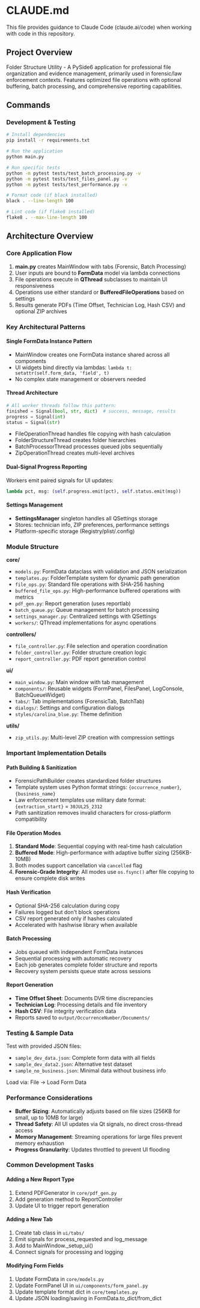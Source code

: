 # CLAUDE.md

This file provides guidance to Claude Code (claude.ai/code) when working with code in this repository.

## Project Overview

Folder Structure Utility - A PySide6 application for professional file organization and evidence management, primarily used in forensic/law enforcement contexts. Features optimized file operations with optional buffering, batch processing, and comprehensive reporting capabilities.

## Commands

### Development & Testing
```bash
# Install dependencies
pip install -r requirements.txt

# Run the application
python main.py

# Run specific tests
python -m pytest tests/test_batch_processing.py -v
python -m pytest tests/test_files_panel.py -v
python -m pytest tests/test_performance.py -v

# Format code (if black installed)
black . --line-length 100

# Lint code (if flake8 installed)
flake8 . --max-line-length 100
```

## Architecture Overview

### Core Application Flow
1. **main.py** creates MainWindow with tabs (Forensic, Batch Processing)
2. User inputs are bound to **FormData** model via lambda connections
3. File operations execute in **QThread** subclasses to maintain UI responsiveness
4. Operations use either standard or **BufferedFileOperations** based on settings
5. Results generate PDFs (Time Offset, Technician Log, Hash CSV) and optional ZIP archives

### Key Architectural Patterns

#### Single FormData Instance Pattern
- MainWindow creates one FormData instance shared across all components
- UI widgets bind directly via lambdas: `lambda t: setattr(self.form_data, 'field', t)`
- No complex state management or observers needed

#### Thread Architecture
```python
# All worker threads follow this pattern:
finished = Signal(bool, str, dict)  # success, message, results
progress = Signal(int)
status = Signal(str)
```
- FileOperationThread handles file copying with hash calculation
- FolderStructureThread creates folder hierarchies
- BatchProcessorThread processes queued jobs sequentially
- ZipOperationThread creates multi-level archives

#### Dual-Signal Progress Reporting
Workers emit paired signals for UI updates:
```python
lambda pct, msg: (self.progress.emit(pct), self.status.emit(msg))
```

#### Settings Management
- **SettingsManager** singleton handles all QSettings storage
- Stores: technician info, ZIP preferences, performance settings
- Platform-specific storage (Registry/plist/.config)

### Module Structure

**core/**
- `models.py`: FormData dataclass with validation and JSON serialization
- `templates.py`: FolderTemplate system for dynamic path generation
- `file_ops.py`: Standard file operations with SHA-256 hashing
- `buffered_file_ops.py`: High-performance buffered operations with metrics
- `pdf_gen.py`: Report generation (uses reportlab)
- `batch_queue.py`: Queue management for batch processing
- `settings_manager.py`: Centralized settings with QSettings
- `workers/`: QThread implementations for async operations

**controllers/**
- `file_controller.py`: File selection and operation coordination
- `folder_controller.py`: Folder structure creation logic
- `report_controller.py`: PDF report generation control

**ui/**
- `main_window.py`: Main window with tab management
- `components/`: Reusable widgets (FormPanel, FilesPanel, LogConsole, BatchQueueWidget)
- `tabs/`: Tab implementations (ForensicTab, BatchTab)
- `dialogs/`: Settings and configuration dialogs
- `styles/carolina_blue.py`: Theme definition

**utils/**
- `zip_utils.py`: Multi-level ZIP creation with compression settings

### Important Implementation Details

#### Path Building & Sanitization
- ForensicPathBuilder creates standardized folder structures
- Template system uses Python format strings: `{occurrence_number}`, `{business_name}`
- Law enforcement templates use military date format: `{extraction_start}` = `30JUL25_2312`
- Path sanitization removes invalid characters for cross-platform compatibility

#### File Operation Modes
1. **Standard Mode**: Sequential copying with real-time hash calculation
2. **Buffered Mode**: High-performance with adaptive buffer sizing (256KB-10MB)
3. Both modes support cancellation via `cancelled` flag
4. **Forensic-Grade Integrity**: All modes use `os.fsync()` after file copying to ensure complete disk writes

#### Hash Verification
- Optional SHA-256 calculation during copy
- Failures logged but don't block operations
- CSV report generated only if hashes calculated
- Accelerated with hashwise library when available

#### Batch Processing
- Jobs queued with independent FormData instances
- Sequential processing with automatic recovery
- Each job generates complete folder structure and reports
- Recovery system persists queue state across sessions

#### Report Generation
- **Time Offset Sheet**: Documents DVR time discrepancies
- **Technician Log**: Processing details and file inventory
- **Hash CSV**: File integrity verification data
- Reports saved to `output/OccurrenceNumber/Documents/`

### Testing & Sample Data

Test with provided JSON files:
- `sample_dev_data.json`: Complete form data with all fields
- `sample_dev_data2.json`: Alternative test dataset
- `sample_no_business.json`: Minimal data without business info

Load via: File → Load Form Data

### Performance Considerations

- **Buffer Sizing**: Automatically adjusts based on file sizes (256KB for small, up to 10MB for large)
- **Thread Safety**: All UI updates via Qt signals, no direct cross-thread access
- **Memory Management**: Streaming operations for large files prevent memory exhaustion
- **Progress Granularity**: Updates throttled to prevent UI flooding

### Common Development Tasks

#### Adding a New Report Type
1. Extend PDFGenerator in `core/pdf_gen.py`
2. Add generation method to ReportController
3. Update UI to trigger report generation

#### Adding a New Tab
1. Create tab class in `ui/tabs/`
2. Emit signals for process_requested and log_message
3. Add to MainWindow._setup_ui()
4. Connect signals for processing and logging

#### Modifying Form Fields
1. Update FormData in `core/models.py`
2. Update FormPanel UI in `ui/components/form_panel.py`
3. Update template format dict in `core/templates.py`
4. Update JSON loading/saving in FormData.to_dict/from_dict